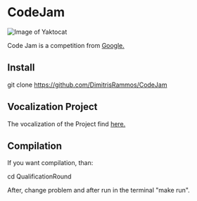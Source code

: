 # CodeJam

![Image of Yaktocat](https://twitter.com/googlecodejam/photo)


Code Jam is a competition from [Google.](https://www.google.com/)

## Install

git clone https://github.com/DimitrisRammos/CodeJam


## Vocalization Project
The vocalization of the Project find [here.](https://codingcompetitions.withgoogle.com/codejam)


## Compilation
If you want compilation, than:

cd QualificationRound

After, change problem and after run in the terminal "make run".

